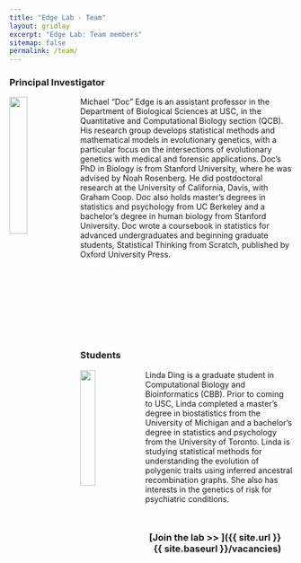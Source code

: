 ```yaml
---
title: "Edge Lab - Team"
layout: gridlay
excerpt: "Edge Lab: Team members"
sitemap: false
permalink: /team/
---
```



<h3><b>Principal Investigator</b></h3>


<div class="col-sm-12 clearfix" style="margin-bottom:70px;">
  <img src="{{ site.url }}{{ site.baseurl }}/images/edge.png" class="img-responsive" width="25%" style="float: left" />
Michael “Doc” Edge is an assistant professor in the Department of Biological Sciences at USC, in the Quantitative and Computational Biology section (QCB). His research group develops statistical methods and mathematical models in evolutionary genetics, with a particular focus on the intersections of evolutionary genetics with medical and forensic applications. Doc’s PhD in Biology is from Stanford University, where he was advised by Noah Rosenberg. He did postdoctoral research at the University of California, Davis, with Graham Coop. Doc also holds master’s degrees in statistics and psychology from UC Berkeley and a bachelor’s degree in human biology from Stanford University. Doc wrote a coursebook in statistics for advanced undergraduates and beginning graduate students, Statistical Thinking from Scratch, published by Oxford University Press.

</div>



<br>
<br>
<br>
<br>


<h3><b>Students</b></h3>


<div class="col-sm-12 clearfix" style="margin-bottom:50px;">
  <img src="{{ site.url }}{{ site.baseurl }}/images/linda.png" class="img-responsive" width="23%" style="float: left" />

Linda Ding is a graduate student in Computational Biology and Bioinformatics (CBB). Prior to coming to USC, Linda completed a master’s degree in biostatistics from the University of Michigan and a bachelor’s degree in statistics and psychology from the University of Toronto. Linda is studying statistical methods for understanding the evolution of polygenic traits using inferred ancestral recombination graphs. She also has interests in the genetics of risk for psychiatric conditions.
</div>




 <h3 style="text-align: end; margin-right:20px;">[Join the lab >> ]({{ site.url }}{{ site.baseurl }}/vacancies)</h3>

 <br>



